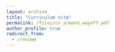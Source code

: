 ```yaml
---
layout: archive
title: "Curriculum vitæ"
permalink: /files/cv_armand_wayoff.pdf
author_profile: true
redirect_from:
  - /resume
---
```

